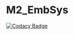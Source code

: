 # M2_EmbSys

[![Codacy Badge](https://api.codacy.com/project/badge/Grade/930ce96c367d4de79a90aebe8388ed00)](https://app.codacy.com/gh/Narrasravani12/M2_EmbSys?utm_source=github.com&utm_medium=referral&utm_content=Narrasravani12/M2_EmbSys&utm_campaign=Badge_Grade_Settings)